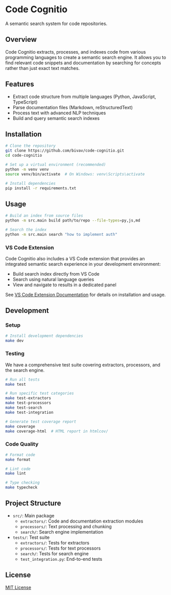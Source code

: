 # Code Cognitio

A semantic search system for code repositories.

## Overview

Code Cognitio extracts, processes, and indexes code from various programming languages to create a semantic search engine. It allows you to find relevant code snippets and documentation by searching for concepts rather than just exact text matches.

## Features

- Extract code structure from multiple languages (Python, JavaScript, TypeScript)
- Parse documentation files (Markdown, reStructuredText)
- Process text with advanced NLP techniques
- Build and query semantic search indexes

## Installation

```bash
# Clone the repository
git clone https://github.com/bivav/code-cognitio.git
cd code-cognitio

# Set up a virtual environment (recommended)
python -m venv venv
source venv/bin/activate  # On Windows: venv\Scripts\activate

# Install dependencies
pip install -r requirements.txt
```

## Usage

```bash
# Build an index from source files
python -m src.main build path/to/repo --file-types=py,js,md

# Search the index
python -m src.main search "how to implement auth"
```

### VS Code Extension

Code Cognitio also includes a VS Code extension that provides an integrated semantic search experience in your development environment:

- Build search index directly from VS Code
- Search using natural language queries
- View and navigate to results in a dedicated panel

See [VS Code Extension Documentation](docs/vscode_extension.md) for details on installation and usage.

## Development

### Setup

```bash
# Install development dependencies
make dev
```

### Testing

We have a comprehensive test suite covering extractors, processors, and the search engine.

```bash
# Run all tests
make test

# Run specific test categories
make test-extractors
make test-processors
make test-search
make test-integration

# Generate test coverage report
make coverage
make coverage-html  # HTML report in htmlcov/
```

### Code Quality

```bash
# Format code
make format

# Lint code
make lint

# Type checking
make typecheck
```

## Project Structure

- `src/`: Main package
  - `extractors/`: Code and documentation extraction modules
  - `processors/`: Text processing and chunking
  - `search/`: Search engine implementation
- `tests/`: Test suite
  - `extractors/`: Tests for extractors
  - `processors/`: Tests for text processors
  - `search/`: Tests for search engine
  - `test_integration.py`: End-to-end tests

## License

[MIT License](LICENSE)
